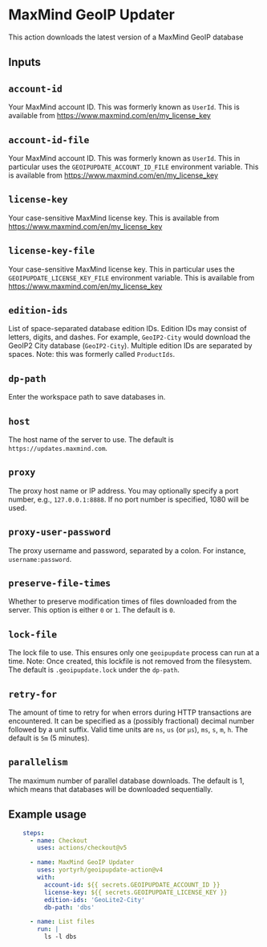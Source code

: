 # MaxMind GeoIP Updater

This action downloads the latest version of a MaxMind GeoIP database

## Inputs

## `account-id`

Your MaxMind account ID. This was formerly known as `UserId`.
This is available from https://www.maxmind.com/en/my_license_key

## `account-id-file`

Your MaxMind account ID. This was formerly known as `UserId`.
This in particular uses the `GEOIPUPDATE_ACCOUNT_ID_FILE` environment variable.
This is available from https://www.maxmind.com/en/my_license_key

## `license-key`

Your case-sensitive MaxMind license key.
This is available from https://www.maxmind.com/en/my_license_key

## `license-key-file`

Your case-sensitive MaxMind license key.
This in particular uses the `GEOIPUPDATE_LICENSE_KEY_FILE` environment variable.
This is available from https://www.maxmind.com/en/my_license_key

## `edition-ids`

List of space-separated database edition IDs.
Edition IDs may consist of letters, digits, and dashes.
For example, `GeoIP2-City` would download the GeoIP2 City database (`GeoIP2-City`).
Multiple edition IDs are separated by spaces.
Note: this was formerly called `ProductIds`.

## `dp-path`

Enter the workspace path to save databases in.

## `host`

The host name of the server to use. The default is `https://updates.maxmind.com`.

## `proxy`

The proxy host name or IP address. You may optionally specify a port
number, e.g., `127.0.0.1:8888`. If no port number is specified, 1080
will be used.

## `proxy-user-password`

The proxy username and password, separated by a colon. For instance,
`username:password`.

## `preserve-file-times`

Whether to preserve modification times of files downloaded from the
server. This option is either `0` or `1`. The default is `0`.

## `lock-file`

The lock file to use. This ensures only one `geoipupdate` process can run
at a time. Note: Once created, this lockfile is not removed from the
filesystem. The default is `.geoipupdate.lock` under the
`dp-path`.

## `retry-for`

The amount of time to retry for when errors during HTTP transactions are
encountered. It can be specified as a (possibly fractional) decimal number
followed by a unit suffix. Valid time units are `ns`, `us` (or `µs`), `ms`,
`s`, `m`, `h`. The default is `5m` (5 minutes).

## `parallelism`

The maximum number of parallel database downloads. The default is
1, which means that databases will be downloaded sequentially.

## Example usage
```yaml
    steps:
      - name: Checkout
        uses: actions/checkout@v5

      - name: MaxMind GeoIP Updater
        uses: yortyrh/geoipupdate-action@v4
        with:
          account-id: ${{ secrets.GEOIPUPDATE_ACCOUNT_ID }}
          license-key: ${{ secrets.GEOIPUPDATE_LICENSE_KEY }}
          edition-ids: 'GeoLite2-City'
          db-path: 'dbs'

      - name: List files
        run: |
          ls -l dbs
```

